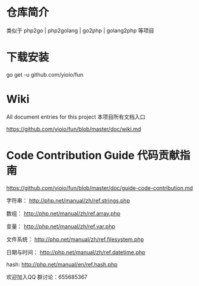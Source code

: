 # 仓库简介 #
类似于 php2go | php2golang | go2php | golang2php 等项目

# 下载安装 #
go get -u github.com/yioio/fun

# Wiki #
All document entries for this project 本项目所有文档入口

https://github.com/yioio/fun/blob/master/doc/wiki.md

# Code Contribution Guide 代码贡献指南 #
https://github.com/yioio/fun/blob/master/doc/guide-code-contribution.md

字符串：
http://php.net/manual/zh/ref.strings.php

数组：
http://php.net/manual/zh/ref.array.php

变量：
http://php.net/manual/zh/ref.var.php

文件系统：
http://php.net/manual/zh/ref.filesystem.php

日期与时间：
http://php.net/manual/zh/ref.datetime.php
<!-- http://php.net/manual/zh/refs.calendar.php
http://php.net/manual/zh/book.datetime.php
http://php.net/manual/zh/ref.datetime.php -->

hash:
http://php.net/manual/en/ref.hash.php 


欢迎加入QQ 群讨论：655685367